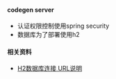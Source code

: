 

#### codegen server
- 认证权限控制使用spring security
- 数据库为了部署使用h2

#### 相关资料
- [H2数据库连接 URL说明](https://blog.csdn.net/weixin_33913332/article/details/92007241)

